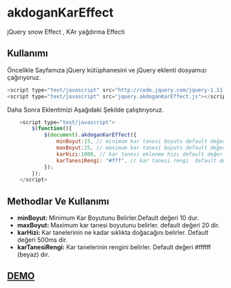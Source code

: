akdoganKarEffect
================

jQuery snow Effect , KAr yağdırma Effecti 

<h2> Kullanımı </h2> 

Öncelikle Sayfamıza jQuery kütüphanesini ve jQuery eklenti dosyamızı çağırıyoruz. <br/>

```js
<script type="text/javascript" src="http://code.jquery.com/jquery-1.11.2.min.js"></script>
<script type="text/javascript" src="jquery.akdoganKarEffect.js"></script>


```

Daha Sonra Eklentimizi Aşağıdaki Şekilde çalıştırıyoruz.<br/>

```js
	<script type="text/javascript">
		$(function(){
			$(document).akdoganKarEffect({
				minBoyut:15, // minimum kar tanesi boyutu default değer 10
				maxBoyut:25, // maximum kar tanesi boyutu default değer 20
				karHizi:1000, // kar tanesi eklenme hızı default değer 500
				karTanesiRengi: "#fff", // kar tanesi rengi  default değer #FFFFFF
			});
		});
	</script>
```
<h2> Methodlar Ve Kullanımı </h2>
<ul>
<li> <b>minBoyut: </b> Minimum Kar Boyutunu Belirler.Default değeri 10 dur.</li>
<li>  <b>maxBoyut: </b> Maximum kar tanesi boyutunu belirler. default değeri 20 dir.  </li>
<li> <b> karHizi: </b> Kar tanelerinin ne kadar sıklıkta doğacağını belirler. Default değeri 500ms dir.</li>
<li> <b>karTanesiRengi:</b> Kar tanelerinin rengini belirler. Default değeri #ffffff (beyaz) dır.
</ul>

<h2> <a href="http://vehbiakdogan.com/demolar/akdoganKarEffect" target="_blank">DEMO</a></h2>




